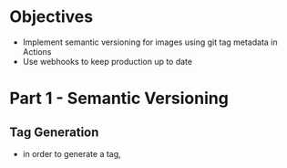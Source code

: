 # Objectives
* Implement semantic versioning for images using git tag metadata in Actions
* Use webhooks to keep production up to date
# Part 1 - Semantic Versioning
## Tag Generation
* in order to generate a tag, 

